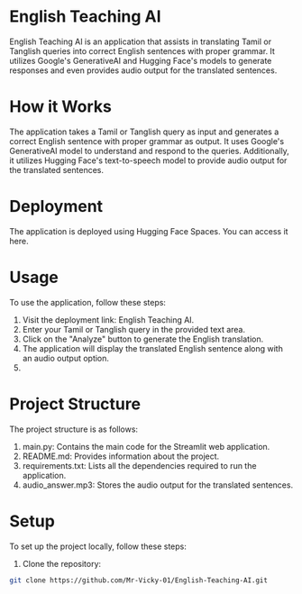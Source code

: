# English Teaching AI
English Teaching AI is an application that assists in translating Tamil or Tanglish queries into correct English sentences with proper grammar. It utilizes Google's GenerativeAI and Hugging Face's models to generate responses and even provides audio output for the translated sentences.

# How it Works
The application takes a Tamil or Tanglish query as input and generates a correct English sentence with proper grammar as output. It uses Google's GenerativeAI model to understand and respond to the queries. Additionally, it utilizes Hugging Face's text-to-speech model to provide audio output for the translated sentences.

# Deployment
The application is deployed using Hugging Face Spaces. You can access it here.

# Usage
To use the application, follow these steps:

1. Visit the deployment link: English Teaching AI.
2. Enter your Tamil or Tanglish query in the provided text area.
3. Click on the "Analyze" button to generate the English translation.
4. The application will display the translated English sentence along with an audio output option.
5. 
# Project Structure
The project structure is as follows:

1. main.py: Contains the main code for the Streamlit web application.
2. README.md: Provides information about the project.
3. requirements.txt: Lists all the dependencies required to run the application.
4. audio_answer.mp3: Stores the audio output for the translated sentences.
# Setup
To set up the project locally, follow these steps:

1. Clone the repository:
```bash
git clone https://github.com/Mr-Vicky-01/English-Teaching-AI.git
```
